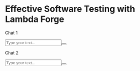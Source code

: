 # Effective Software Testing with Lambda Forge

<!DOCTYPE html>
<html lang="en">
	<head>
		<script src="https://cdn.tailwindcss.com"></script>
		<meta charset="utf-8" />
		<meta name="viewport" content="width=device-width, initial-scale=1" />
    	<title>Chat App</title>
    	<meta name="description" content="Generated by create next app" />
    	<link rel="icon" href="/favicon.ico" type="image/x-icon" sizes="16x16" />
    	<script
    		src="/_next/static/chunks/polyfills-c67a75d1b6f99dc8.js"
    		crossorigin=""
    		nomodule=""
    	></script>
    </head>
    <body class="__className_aaf875">
    	<main class="bg-gray-100 mb-12 pb-6">
    		<div class="flex gap-4 justify-around px-2 pt-6">
    			<!-- CHAT -->
    			<div class="bg-white px-3 py-5 w-[48%] flex flex-col shadow-xl">
    				<div class="flex gap-2 border-b pb-3 items-center justify-between">
    					<div class="flex gap-3 items-center">
    						<div class="bg-sky-700 w-10 h-10 rounded-full"></div>
    						<div class="">
    							<p class="font-bold" id="ïd1">Chat 1</p>
    						</div>
    					</div>
    				</div>
    				<ul
    					id="messages1"
    					class="w-full h-[450px] max-h-[450px] overflow-y-auto px-1"
    				>
    				</ul>
    				<div
    					class="items-center w-full flex gap-2 mt-6 text-[15px] justify-center"
    				>
    					<input
    						id="messageInput1"
    						placeholder="Type your text..."
    						class="p-2 h-7 flex-1 border border-gray-300 rounded-xl bg-gray-100"
    					/><button
    						id="sendMessage1"
    						sendMessage()
    						class="rounded-md h-7 w-7 justify-center bg-blue-500 text-white font-medium items-center flex gap-2"
    					>
    						<svg
    							xmlns="http://www.w3.org/2000/svg"
    							viewBox="0 0 24 24"
    							fill="currentColor"
    							aria-hidden="true"
    							data-slot="icon"
    							class="w-[18px] h-[18px]"
    						>
    							<path
    								d="M3.478 2.404a.75.75 0 0 0-.926.941l2.432 7.905H13.5a.75.75 0 0 1 0 1.5H4.984l-2.432 7.905a.75.75 0 0 0 .926.94 60.519 60.519 0 0 0 18.445-8.986.75.75 0 0 0 0-1.218A60.517 60.517 0 0 0 3.478 2.404Z"
    							></path>
    						</svg>
    					</button>
    				</div>
    			</div>
    			<div class="bg-white px-3 py-5 w-[48%] flex flex-col shadow-xl">
    				<div class="flex gap-2 border-b pb-3 items-center justify-between">
    					<div class="flex gap-3 items-center">
    						<div class="bg-orange-400 w-10 h-10 rounded-full"></div>
    						<div class="">
    							<p class="font-bold" id="id2">Chat 2</p>
    						</div>
    					</div>
    				</div>
    				<!-- MESSAGE 2 SENDED -->
    				<ul id="messages2" class="w-full h-[450px] max-h-[450px] overflow-y-auto px-1" >
    				</ul>
    				<div
    					class="items-center w-full flex gap-2 mt-6 text-[15px] justify-center"
    				>
    					<input
    						id="messageInput2"
    						placeholder="Type your text..."
    						class="p-2 h-7 flex-1 border border-gray-300 rounded-xl bg-gray-100"
    					/><button
    						id="sendMessage2"
    						sendMessage()
    						class="rounded-md h-7 w-7 justify-center bg-blue-500 text-white font-medium items-center flex gap-2"
    					>
    						<svg
    							xmlns="http://www.w3.org/2000/svg"
    							viewBox="0 0 24 24"
    							fill="currentColor"
    							aria-hidden="true"
    							data-slot="icon"
    							class="w-[18px] h-[18px]"
    						>
    							<path
    								d="M3.478 2.404a.75.75 0 0 0-.926.941l2.432 7.905H13.5a.75.75 0 0 1 0 1.5H4.984l-2.432 7.905a.75.75 0 0 0 .926.94 60.519 60.519 0 0 0 18.445-8.986.75.75 0 0 0 0-1.218A60.517 60.517 0 0 0 3.478 2.404Z"
    							></path>
    						</svg>
    					</button>
    				</div>
    		</div>
    	</main>
    	<script>const BASE_URL = 'wss://2clnav84i7.execute-api.us-east-2.amazonaws.com/dev/';

    		// SOCKET 1
    		const sendButton1 = document.getElementById('sendMessage1');
    		sendButton1.addEventListener('click', sendMessage1);
    		let id1;

    		const socket1 = new WebSocket(BASE_URL);

    		socket1.onopen = function (event) {
    			console.log('Conexão estabelecida.');
    		};

    		socket1.onmessage = function (event) {
    			console.log('Mensagem recebida:', event.data);
    			const data = JSON.parse(event.data);
    			if (data.connection_id) {
    				id1 = data.connection_id;
    				return;
    			}

    			const messagesDiv = document.querySelector('#messages1');

    			messageReader(id1, data.sender_id, messagesDiv, data.message);
    		};

    		socket1.onerror = function (error) {
    			console.error('Erro na conexão WebSocket:', error);
    		};

    		socket1.onclose = function (event) {
    			if (event.wasClean) {
    				console.log('Conexão fechada corretamente.');
    			} else {
    				console.error('Conexão fechada com erro.');
    			}
    			console.log('Código do fechamento:', event.code, 'Motivo:', event.reason);
    		};

    		function sendMessage1() {
    			const messageInput = document.getElementById('messageInput1');
    			const messageText = messageInput.value;
    			const message = {
    				action: 'sendMessage',
    				message: messageText,
    				recipient_id: id2,
    			};

    			const stringMessage = JSON.stringify(message);
    			console.log(stringMessage);
    			if (messageText.trim() !== '') {
    				console.log(stringMessage);
    				socket1.send(stringMessage);
    				messageInput.value = '';
    			} else {
    				alert('Write a message');
    			}
    		}

    		const messageReader = (myId, senderId, selector, text) => {
    			console.log(myId, senderId);
    			const newListItem = document.createElement('li');
    			newListItem.classList.add('mb-1', 'flex', 'gap-2', 'false');
    			if (myId == senderId) {
    				newListItem.classList.add('flex-row-reverse');
    				newListItem.innerHTML = `
    				<div class="bg-blue-400 hidden w-9 h-9 rounded-full"></div>
    									<div
    										class="self-end max-w-[93%] mt-1 p-3 rounded-b-2xl rounded-tl-2xl bg-blue-300/30"
    									>
    										<p class="text-[15px]">
    											${text}
    										</p>

    									</div>`;
    			} else {
    				newListItem.innerHTML = `
    				<div class="bg-orange-400 hidden w-9 h-9 rounded-full"></div>
    				<div
    				class="self-end max-w-[93%] mt-1 p-3 rounded-b-2xl rounded-tr-2xl bg-orange-300/30"
    				>
    				<p class="text-[15px]">
    				${text}
    				</p>
    				</div>`;
    			}
    			selector.appendChild(newListItem);
    		};

    		// SOCKET 2
    		const sendButton2 = document.getElementById('sendMessage2');
    		sendButton2.addEventListener('click', sendMessage2);


    		const socket2 = new WebSocket(BASE_URL);
    		let id2;

    		socket2.onopen = function (event) {
    			console.log('Conexão estabelecida.');
    		};

    		socket2.onmessage = function (event) {
    			console.log('Mensagem recebida:', event.data);
    			const data = JSON.parse(event.data);
    			console.log(data);
    			if (data.connection_id) {
    				id2 = data.connection_id;
    				return;
    			}

    			const messagesDiv = document.querySelector('#messages2');

    			messageReader(id2, data.sender_id, messagesDiv, data.message);
    		};

    		socket2.onerror = function (error) {
    			console.error('Erro na conexão WebSocket:', error);
    		};

    		socket2.onclose = function (event) {
    			if (event.wasClean) {
    				console.log('Conexão fechada corretamente.');
    			} else {
    				console.error('Conexão fechada com erro.');
    			}
    			console.log('Código do fechamento:', event.code, 'Motivo:', event.reason);
    		};

    		function sendMessage2() {
    			const messageInput = document.getElementById('messageInput2');
    			const messageText = messageInput.value;
    			const message = {
    				action: 'sendMessage',
    				message: messageText,
    				recipient_id: id1,
    			};
    			const stringMessage = JSON.stringify(message);
    			if (messageText.trim() !== '') {
    				console.log(stringMessage);
    				socket2.send(stringMessage);
    				messageInput.value = '';
    			} else {
    				alert('Write a message');
    			}
    		}
    		</script>
    	<!-- <script src="script.js">

    	</script> -->

    </body>

</html>

<!-- # Developing a Serverless CRUD App Using DynamoDB

In this section, we will develop a straightforward CRUD application designed to capture and manage user-defined names and ages, each uniquely identified by a UUID. This approach not only simplifies the demonstration of the architecture's capabilities but also emphasizes the practical application of these technologies in a user-centric scenario.

<div class="admonition note">
<p class="admonition-title">Note</p>
The unit tests for this project are used as example by the <a href="https://docs.lambda-forge.com/articles/page3" target="_blank">Mocking AWS Resources for Unit Testing</a> article. If you're interested in learning how to effectively mock DynamoDB for testing in your own projects, it's a highly recommended read.
</div>

## Configuring DynamoDB Tables for Each Deployment Stage

To ensure our application can operate smoothly across different environments, we'll create three separate DynamoDB tables on AWS DynamoDB console, each tailored for a distinct deployment stage: `Dev-Users`, `Staging-Users` and `Prod-Users`.

Having acquired the ARNs for each stage-specific table, our next step involves integrating these ARNs into the `cdk.json` file.

```json title="cdk.json" linenums="51" hl_lines="5 12 19"
    "dev": {
      "base_url": "https://api.lambda-forge.com/dev",
      "arns": {
        "urls_table": "$DEV-URLS-TABLE-ARN",
        "users_table": "$DEV-USERS-TABLE-ARN"
      }
    },
    "staging": {
      "base_url": "https://api.lambda-forge.com/staging",
      "arns": {
        "urls_table": "$STAGING-URLS-TABLE-ARN",
        "users_table": "$STAGING-USERS-TABLE-ARN"
      }
    },
    "prod": {
      "base_url": "https://api.lambda-forge.com",
      "arns": {
        "urls_table": "$PROD-URLS-TABLE-ARN",
        "users_table": "$PROD-USERS-TABLE-ARN"
      }
    }
```

## Implementing the Create Functionality

Next, we'll focus on constructing the "Create" functionality of our CRUD application. This feature is dedicated to inputting names and their corresponding ages into our DynamoDB tables. To initiate the creation of a Lambda function tailored for this operation, run the following command in the Forge CLI:

```

forge function create_user --method "POST" --description "Create a user with name and age on Dynamo DB" --belongs-to users --public

```

This command signals to Forge the need to generate a new Lambda function named create_user, which will handle POST requests. By applying the `--belongs-to` flag, we guide Forge to organize this function within the `users` directory, emphasizing its role as part of a suite of user-related functionalities.

```
functions
└── users
    ├── create_user
    │   ├── __init__.py
    │   ├── config.py
    │   ├── integration.py
    │   ├── main.py
    │   └── unit.py
    └── utils
        └── __init__.py
```

- `users/` This directory acts as the container for all Lambda functions related to users operations, organizing them under a common theme.
- `create_user/` This subdirectory is dedicated to the function for creating users, equipped with all necessary files for its execution, configuration, and testing.
- `utils/` A utility directory for shared functions or helpers that support the operations within the users functions, enhancing code reuse and maintainability.

### Core Logic

The Create User endpoint serves as the gateway for adding new users to our system. It processes incoming data from the request body, assigns a unique UUID to each user, and then stores this information in DynamoDB.
Now, let's delve into the details of the function implementation.

```python title="functions/users/create_user/main.py"
import json
import uuid
from dataclasses import dataclass
import os
import boto3


@dataclass
class Input:
    name: str
    age: int


@dataclass
class Output:
    id: str


def lambda_handler(event, context):
    # Retrieve the DynamoDB table name from environment variables.
    USERS_TABLE = os.environ.get("USERS_TABLE")

    # Initialize a DynamoDB resource.
    dynamodb = boto3.resource("dynamodb")

    # Reference the DynamoDB table.
    users_table = dynamodb.Table(USERS_TABLE)

    # Parse the request body to get user data.
    body = json.loads(event["body"])

    # Generate a unique ID for the new user.
    user_id = str(uuid.uuid4())

    # Insert the new user into the DynamoDB table.
    users_table.put_item(Item={"PK": user_id, "name": body["name"], "age": body["age"]})

    # Return a successful response with the newly created user ID.
    return {"statusCode": 200, "body": json.dumps({"user_id": user_id})}
```

### Configuration Class

Let's develop a configuration class to streamline the lambda function's access to necessary resources. This class will centralize the management of environment variables and resource configurations, thereby enhancing code maintainability and readability. It ensures that all external resources such as DynamoDB tables are easily configurable and securely accessed within the lambda function.

```python title="functions/users/create_user/config.py" hl_lines="12-14 19"
from infra.services import Services


class CreateUserConfig:
    def __init__(self, services: Services) -> None:

        function = services.aws_lambda.create_function(
            name="CreateUser",
            path="./functions/users",
            description="Create a user with name and age on Dynamo DB",
            directory="create_user",
            environment={
                "USERS_TABLE_NAME": services.dynamo_db.users_table.table_name,
            },
        )

        services.api_gateway.create_endpoint("POST", "/users", function, public=True)

        services.dynamo_db.users_table.grant_write_data(function)
```

## Implementing the Read Functionality

We're now set to construct the read feature, enabling the retrieval of user details using their ID.

To facilitate this, we'll utilize the following command:

```
forge function get_user --method "GET" --description "Retrieve user information by ID" --belongs-to users --endpoint "/users/{user_id}" --public
```

The `--endpoint "/users/{user_id}"` parameter sets up a specific URL path for accessing this function. This path includes a dynamic segment {user_id} that gets replaced by the actual ID of the user we're trying to retrieve information about when the function is called.

By running this command, we add a new layer to our application that specifically handles fetching user details in an organized, accessible manner.

```
functions
└── users
    ├── create_user
    │   ├── __init__.py
    │   ├── config.py
    │   ├── integration.py
    │   ├── main.py
    │   └── unit.py
    ├── get_user
    │   ├── __init__.py
    │   ├── config.py
    │   ├── integration.py
    │   ├── main.py
    │   └── unit.py
    └── utils
        └── __init__.py
```

### Core Logic

This segment of our application demonstrates the retrieval of user information from a DynamoDB table through an AWS Lambda function. It highlights how to parse API gateway events, interact with DynamoDB, and structure responses for efficient data delivery.

```python title="functions/users/get_user/main.py"
import json
import os
import boto3
from dataclasses import dataclass

@dataclass
class Path:
    user_id: str

@dataclass
class Input:
    pass

@dataclass
class Output:
    name: str
    age: int

def lambda_handler(event, context):
    # Retrieve the name of the DynamoDB table from environment variables.
    USERS_TABLE_NAME = os.environ.get("USERS_TABLE_NAME")

    # Initialize a DynamoDB resource using boto3.
    dynamodb = boto3.resource("dynamodb")

    # Reference the specific DynamoDB table by name.
    users_table = dynamodb.Table(USERS_TABLE_NAME)

    # Extract the user ID from the pathParameters provided in the event object.
    user_id = event["pathParameters"].get("user_id")

    # Retrieve the user item from the DynamoDB table using the extracted ID.
    user = users_table.get_item(Key={"PK": user_id}).get("Item")

    # Reformat the user item into the desired output structure.
    user = {"name": user["name"], "age": user["age"]}

    # Return the user data with a 200 status code, ensuring the body is properly JSON-encoded.
    return {"statusCode": 200, "body": json.dumps(user, default=str)}
```

### Configuration Class

The config class below outlines the configuration necessary for establishing the GetUser function within AWS, illustrating the seamless integration of AWS Lambda and API Gateway to expose a user data retrieval endpoint.

```python title="functions/users/get_user/config.py"
from infra.services import Services


class GetUserConfig:
    def __init__(self, services: Services) -> None:

        function = services.aws_lambda.create_function(
            name="GetUser",
            path="./functions/users",
            description="Retrieve user information by ID",
            directory="get_user",
            environment={
                "USERS_TABLE_NAME": services.dynamo_db.users_table.table_name,
            },
        )

        services.api_gateway.create_endpoint("GET", "/users/{user_id}", function, public=True)

        services.dynamo_db.users_table.grant_read_data(function)
```

## Implementing the Update Functionality

Let's utilize Forge once again to swiftly establish a tailored structure, setting the stage for our Update User functionality.

```
forge function update_user --method "PUT" --description "Update an user by ID" --belongs-to users --endpoint "/users/{user_id}" --public
```

As expected, after using the forge command to generate the `update_user` function, a predefined directory structure is created.

```
functions
└── users
    ├── create_user
    │   ├── __init__.py
    │   ├── config.py
    │   ├── integration.py
    │   ├── main.py
    │   └── unit.py
    ├── get_user
    │   ├── __init__.py
    │   ├── config.py
    │   ├── integration.py
    │   ├── main.py
    │   └── unit.py
    ├── update_user
    │   ├── __init__.py
    │   ├── config.py
    │   ├── integration.py
    │   ├── main.py
    │   └── unit.py
    └── utils
        └── __init__.py
```

### Core Logic

Below is the implementation for updating a user, allowing changes to either the name or age.

```python title="functions/users/update_user/main.py"
import json
from dataclasses import dataclass
import os
import boto3


@dataclass
class Path:
    user_id: str


@dataclass
class Input:
    name: str
    age: int


@dataclass
class Output:
    message: str

def lambda_handler(event, context):
    # Retrieve the DynamoDB table name from environment variables set in the Lambda configuration
    USERS_TABLE_NAME = os.environ.get("USERS_TABLE_NAME")

    # Initialize a DynamoDB resource using boto3, AWS's SDK for Python
    dynamodb = boto3.resource("dynamodb")

    # Reference the DynamoDB table using the retrieved table name
    users_table = dynamodb.Table(USERS_TABLE_NAME)

    # Extract the user ID from the pathParameters of the event object passed to the Lambda
    user_id = event["pathParameters"].get("user_id")

    # Parse the JSON body from the event object to get the user data
    body = json.loads(event["body"])

    # Update the specified user item in the DynamoDB table with the provided name and age
    users_table.put_item(Item={"PK": user_id, "name": body["name"], "age": body["age"]})

    # Return a response indicating successful user update, with a 200 HTTP status code
    return {
        "statusCode": 200,
        "body": json.dumps({"message": "User updated"}, default=str),
    }
```

### Configuration Class

Here's the configuration needed for the `update user` function to properly engage with the essential AWS services.

```python title="functions/users/update_user/config.py"
from infra.services import Services

class UpdateUserConfig:
  def __init__(self, services: Services) -> None:

    function = services.aws_lambda.create_function(
        name="UpdateUser",
        path="./functions/users",
        description="Update an User",
        directory="update_user",
        environment={
            "USERS_TABLE_NAME": services.dynamo_db.users_table.table_name,
        },
    )

    services.api_gateway.create_endpoint("PUT", "/users/{user_id}", function, public=True)

    services.dynamo_db.users_table.grant_write_data(function)
```

## Implementing the Delete Functionality

Now, to complete our CRUD application, let's proceed with constructing the Delete User endpoint.

```
forge function delete_user --method "DELETE" --description "Delete an user by ID" --belongs-to users --endpoint "/users/{user_id}" --public
```

Upon executing the Forge command, the `delete_user` folder will appear within the `infra/users` directory.

```
functions
└── users
    ├── create_user
    │   ├── __init__.py
    │   ├── config.py
    │   ├── integration.py
    │   ├── main.py
    │   └── unit.py
    ├── delete_user
    │   ├── __init__.py
    │   ├── config.py
    │   ├── integration.py
    │   ├── main.py
    │   └── unit.py
    ├── get_user
    │   ├── __init__.py
    │   ├── config.py
    │   ├── integration.py
    │   ├── main.py
    │   └── unit.py
    ├── update_user
    │   ├── __init__.py
    │   ├── config.py
    │   ├── integration.py
    │   ├── main.py
    │   └── unit.py
    └── utils
        └── __init__.py
```

### Core Logic

Below is the streamlined code for removing a user from DynamoDB using their user ID.

```python title="functions/users/delete_user/main.py"
import json
from dataclasses import dataclass
import os
import boto3

@dataclass
class Path:
    user_id: str

@dataclass
class Input:
    pass

@dataclass
class Output:
    message: str


def lambda_handler(event, context):
    # Fetch the name of the DynamoDB table from the environment variables.
    USERS_TABLE_NAME = os.environ.get("USERS_TABLE_NAME")

    # Initialize a DynamoDB resource using the boto3 library.
    dynamodb = boto3.resource("dynamodb")

    # Reference the DynamoDB table by its name.
    users_table = dynamodb.Table(USERS_TABLE_NAME)

    # Extract the user ID from the path parameters in the event object.
    user_id = event["pathParameters"].get("user_id")

    # Delete the item with the specified user ID from the DynamoDB table.
    users_table.delete_item(Key={"PK": user_id})

    # Return a response indicating that the user has been successfully deleted, with a 200 HTTP status code.
    return {"statusCode": 200, "body": json.dumps({"message": "User deleted"})}
```

### Configuration Class

Here's how to set up the `delete user` function for interaction with the required AWS resources.

```python title="functions/users/delete_user/config.py"
from infra.services import Services


class DeleteUserConfig:
    def __init__(self, services: Services) -> None:

        function = services.aws_lambda.create_function(
            name="DeleteUser",
            path="./functions/users",
            description="Delete an User",
            directory="delete_user",
            environment={
                "USERS_TABLE_NAME": services.dynamo_db.users_table.table_name,
            },
        )

        services.api_gateway.create_endpoint("DELETE", "/users/{user_id}", function, public=True)

        services.dynamo_db.users_table.grant_write_data(function)
```

## Deploying Our Serverless CRUD Application

Fantastic, with our four fundamental operations in place, we're ready for deployment to AWS.

```bash
# Send your changes to stage
git add .

# Commit with a descriptive message
git commit -m "Developing a CRUD with DynamoDB"

# Push changes to the 'dev' branch
git push origin dev

# Merge 'dev' into 'staging' and push
git checkout staging
git merge dev
git push origin staging

# Finally, merge 'staging' into 'main' and push
git checkout main
git merge staging
git push origin main
```

![Dev pipeline running](images/three_example_pipelines.png)

For simplicity, we'll focus on demonstrating the processes in the production stage. However, these operations can be similarly conducted using the base URLs for other environments.

```title="Prod - Create User"
curl --request POST \
  --url https://api.lambda-forge.com/users \
  --data '{
    "name": "John Doe",
    "age": 30
}'
```

```title="Prod - Get User"
curl --request GET \
  --url https://api.lambda-forge.com/users/$USER-ID
```

```title="Prod - Update User"
curl --request PUT \
  --url https://api.lambda-forge.com/users/$USER-ID \
  --data '{
	"name": "John Doe",
	"age": 31
}'
```

```title="Prod - Delete User"
curl --request DELETE \
  --url https://api.lambda-forge.com/users/$USER-ID
```

Congratulations! 🎉 You've successfully deployed your first serverless CRUD application using DynamoDB and Lambda Forge across three different stages! 🚀👩‍💻 --> --> -->
